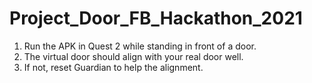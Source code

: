 # Project_Door_FB_Hackathon_2021

1. Run the APK in Quest 2 while standing in front of a door. 
2. The virtual door should align with your real door well. 
3. If not, reset Guardian to help the alignment.

